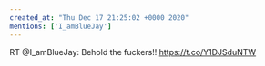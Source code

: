 ```yaml
---
created_at: "Thu Dec 17 21:25:02 +0000 2020"
mentions: ['I_amBlueJay']
---
```


RT @I_amBlueJay: Behold the fuckers!! https://t.co/Y1DJSduNTW